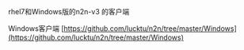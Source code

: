 rhel7和Windows版的n2n-v3 的客户端

Windows客户端 [https://github.com/lucktu/n2n/tree/master/Windows](https://github.com/lucktu/n2n/tree/master/Windows)


